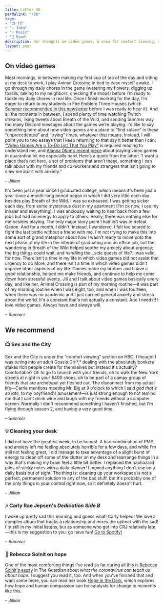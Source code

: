 ```yaml
---
title: Letter 38
permalink: "/38"
tags:
- "📺 TV"
- "💡 Idea"
- "🎶 Music"
- "📖 Read"
description: Our thoughts on video games, a show for comfort viewing, a small task to feel less bad, a new album we love, and a hopeful book.
layout: post
---
```


## On video games

Most mornings, in between making my first cup of tea of the day and sitting at my desk to work, I play Animal Crossing in bed to ease myself awake. I go through my daily chores in the game (watering my flowers, digging up fossils, talking to my neighbors, checking the shops) before I'm ready to tackle my daily chores in real life. Once I finish working for the day, I’m eager to return to my students in Fire Emblem Three Houses (which [Summer recommended in this newsletter](https://letterstosummer.com/21) before I was ready to hear it). And all the moments in between, I spend plenty of time watching Twitch streams, liking tweets about Breath of the Wild, and sending Summer way too many Discord messages about the games we’re playing. I'd like to say something here about how video games are a place to “find solace” in these “unprecedented” and “trying” times, whatever that means. Instead, I will point you to two essays that I keep returning to that say it better than I can: ["Video Games Are a To-Do List That You Play"](https://www.thecut.com/2020/02/video-games-are-a-to-do-list-you-play.html) is required reading to understand me, and [Alanna Okun’s recent piece](https://www.vox.com/the-goods/2020/5/12/21241735/nintendo-switch-animal-crossing-video-games-coronavirus-quarantine) about playing video games in quarantine hit me especially hard. Here’s a quote from the latter: “I want a place that’s not here, a set of problems that aren’t these, something I can talk about with my friends and co-workers and strangers that isn’t going to claw me apart with anxiety.”

– *Jillian*

It's been just a year since I graduated college, which means it's been just a year since a month-long period began in which I did very little each day besides play Breath of the Wild. I was so exhaused. I was getting sicker each day, from some mysterious dust in my apartment (I'm ok now, I use my inhaler and everything). I was anxiously waiting to hear back from a few jobs but had no energy to apply to others. Really, there was nothing else for me besides playing. The only major story point I had left was to defeat Ganon. And for a month, I didn't; instead, I wandered. I felt too scared to fight the last battle without a friend with me. I'm not trying to make this into some sort of grand metaphor about how I wasn't ready to move onto the next phase of my life in the interim of graduating and an office job, but the wandering in Breath of the Wild helped soothe my anxiety about urgency; the big things could wait, and handling the...side quests of life?...was valid, for now. There isn't a time in my life in which video games did not assist that urgency to do More, and there isn't a time in which video games didn't improve other aspects of my life. Games made my brother and I have a good relationship, helped me make friends, and continue to help me come down from stressful events. Jill and I talk about video games basically every day, and like her, Animal Crossing is part of my morning routine—it was part of my morning routine when I was eight, too, and when I was fourteen, when there was no pandemic and I just carried general anxiety and stress about the world. It's a constant that's not actually a constant. And I need it! I love video games. Always have and always will.

– *Summer*

## We recommend

### 📺 Sex and the City

Sex and the City is under the "comfort viewing" section on HBO. I thought I was tuning into an adult Gossip Girl*,* dealing with the absolutely bonkers stakes rich people create for themselves but instead it's actually? Comfortable? Oh to go to brunch with your friends, oh to walk the New York streets at night in your $400 shoes, oh to be part of a campy group of friends that are archetypal yet fleshed out. The disconnect from my actual life—Carrie mentions meeting Mr. Big at 9 o'clock to which I said *god that's so late,* to my boyfriend's amusement—is just strong enough to not remind me that I can't drink wine and laugh with my friends without a computer screen. Normally I don't recommend something I haven't finished, but I'm flying through season 2, and having a very good time.   

– *Summer*

### 💡 Cleaning your desk

I did not have the greatest week, to be honest. A bad combination of PMS and anxiety left me feeling absolutely horrible for a few days, and while I'm still not feeling great, I did manage to take advantage of a slight burst of energy to clean off some of the clutter on my desk and rearrange things in a way that's making my brain feel a little bit better. I replaced the haphazard piles of sticky notes with a daily planner! I moved anything I don't use on a daily basis out of sight! The thing is: cleaning up your workspace is not a perfect, permanent solution to any of the bad stuff, but it's probably one of the only things in your control right now, so it definitely doesn't hurt.

– *Jillian*

### 🎶 Carly Rae Jepsen's *Dedication Side B*

I woke up pretty sad this morning and guess what! Carly helped! We love a complex album that tracks a relationship and mixes the upbeat with the sad! I'm still in my initial listens, but as someone who got into CRJ relatively late—this is my suggestion to you: go have fun! [Go to Spotify!](https://open.spotify.com/album/7oHKKCXCFIv3J1Yh5F08pu)

– *Summer*

### 📖 Rebecca Solnit on hope

One of the most comforting things I've read so far during all this is [Rebecca Solnit's essay](https://www.theguardian.com/world/2020/apr/07/what-coronavirus-can-teach-us-about-hope-rebecca-solnit) in The Guardian about *what the coronavirus can teach us about hope.* I suggest you read it, too. And when you've finished that and want some more, you can read her book [Hope in the Dark](https://www.indiebound.org/book/9781608465767), which explores how hope and human compassion can be catalysts for change in moments like this.

– *Jillian*
